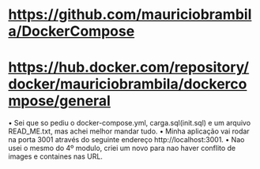 # https://github.com/mauriciobrambila/DockerCompose
# https://hub.docker.com/repository/docker/mauriciobrambila/dockercompose/general

•  Sei que so pediu  o docker-compose.yml, carga.sql(init.sql) e um arquivo READ_ME.txt, mas achei melhor mandar tudo.
•  Minha aplicação vai rodar na porta 3001 através do seguinte endereço http://localhost:3001.
•  Nao usei o mesmo do 4º modulo, criei um novo para nao haver conflito de images e containes nas URL.
